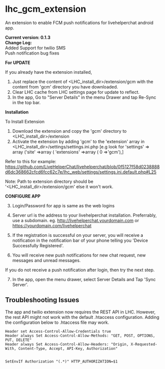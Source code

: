 

# lhc_gcm_extension
An extension to enable FCM push notifications for livehelperchat android app.

**Current version: 0.1.3**  
**Change Log:**  
Added Support for twilio SMS  
Push notification bug fixes  

**For UPDATE**  

If you already have the extension installed,
1. Just replace the content of <LHC_install_dir>/extension/gcm with the content from 'gcm' directory you have downloaded.
2. Clear LHC cache from LHC settings page for update to reflect.
3. In the app, Go to "Server Details" in the menu Drawer and tap Re-Sync in the top bar.

**Installation**  

To Install Extension 
1. Download the extension and copy the 'gcm' directory to <LHC_install_dir>/extension
2. Activate the extension by adding 'gcm' to the 'extension' array in <LHC_install_dir>/settings/settings.ini.php 
[e.g look for  'settings' => array ('site' =>array ( 'extensions' =>array ( 0 =>'gcm'),]

Refer to this for example: https://github.com/LiveHelperChat/livehelperchat/blob/0f5127f58d0238888d6dc368662cfcd6fcc62c7e/lhc_web/settings/settings.ini.default.php#L25

Note: Path to extension directory should be '<LHC_install_dir>/extension/gcm' else it won't work.

**CONFIGURE APP**

3. Login/Password for app is same as the web logins
4. Server url is the address to your livehelperchat installation. Preferrably, use a subdomain.
    eg. http://livehelperchat.yourdomain.com or https://yourdomain.com/livehelperchat

5. If the registration is successful on your server, you will receive a notification in the notification bar of your phone telling you 'Device Successfully Registered'.  
6.  You will receive new push notifications for new chat request, new messages and unread messages.

If you do not receive a push notification after login, then try the next step.

7. In the app, open the menu drawer, select Server Details and Tap 'Sync Server'.


## Troubleshooting Issues

The app and twilio extension now requires the REST API in LHC. However, the rest API might not work with the default .htaccess configuration.
Adding the configuration below to .htaccess file may work. 

```
Header set Access-Control-Allow-Credentials true
Header always Set Access-Control-Allow-Methods: "GET, POST, OPTIONS, PUT, DELETE"
Header always Set Access-Control-Allow-Headers: "Origin, X-Requested-With, Content-Type, Accept, API-Key, Authorization" 


SetEnvIf Authorization "(.*)" HTTP_AUTHORIZATION=$1
```

